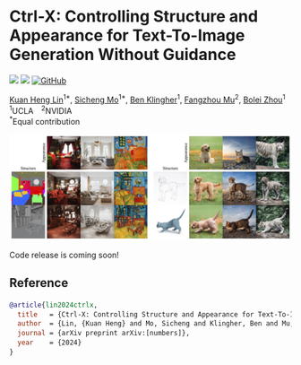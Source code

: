 # Ctrl-X: Controlling Structure and Appearance for Text-To-Image Generation Without Guidance

<a href="https://github.com/genforce/ctrl-x"><img src="https://img.shields.io/badge/arXiv-Paper-red"></a> 
<a href="https://genforce.github.io/ctrl-x"><img src="https://img.shields.io/badge/Project-Page-yellow"></a>
[![GitHub](https://img.shields.io/github/stars/genforce/ctrl-x?style=social)](https://github.com/genforce/ctrl-x)

[Kuan Heng Lin](https://kuanhenglin.github.io)<sup>1*</sup>, [Sicheng Mo](https://sichengmo.github.io/)<sup>1*</sup>, [Ben Klingher](https://bklingher.github.io)<sup>1</sup>, [Fangzhou Mu](https://pages.cs.wisc.edu/~fmu/)<sup>2</sup>, [Bolei Zhou](https://boleizhou.github.io/)<sup>1</sup> <br>
<sup>1</sup>UCLA&emsp;<sup>2</sup>NVIDIA <br>
<sup>*</sup>Equal contribution <br>

![Ctrl-X teaser figure](docs/assets/teaser_github.jpg)

Code release is coming soon!

## Reference 

```bibtex
@article{lin2024ctrlx,
  title   = {Ctrl-X: Controlling Structure and Appearance for Text-To-Image Generation Without Guidance},
  author  = {Lin, {Kuan Heng} and Mo, Sicheng and Klingher, Ben and Mu, Fangzhou and Zhou, Bolei},
  journal = {arXiv preprint arXiv:[numbers]},
  year    = {2024}
}
```
